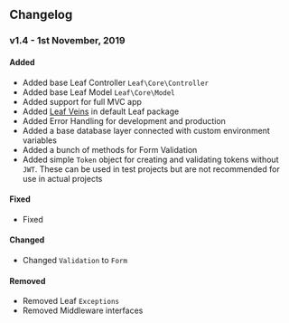## Changelog
### v1.4 - 1st November, 2019
#### Added
- Added base Leaf Controller `Leaf\Core\Controller`
- Added base Leaf Model `Leaf\Core\Model`
- Added support for full MVC app
- Added [Leaf Veins](https://github.com/leafsphp/veins) in default Leaf package
- Added Error Handling for development and production
- Added a base database layer connected with custom environment variables
- Added a bunch of methods for Form Validation
- Added simple `Token` object for creating and validating tokens without `JWT`. These can be used in test projects but are not recommended for use in actual projects


#### Fixed
- Fixed 


#### Changed
- Changed `Validation` to `Form`


#### Removed
- Removed Leaf `Exceptions`
- Removed Middleware interfaces